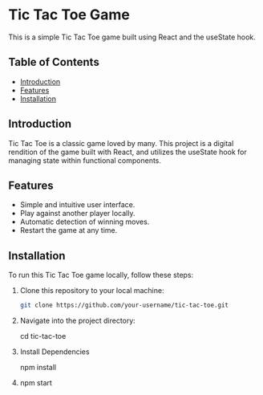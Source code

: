 
# Tic Tac Toe Game

This is a simple Tic Tac Toe game built using React and the useState hook.

## Table of Contents

- [Introduction](#introduction)
- [Features](#features)
- [Installation](#installation)

## Introduction

Tic Tac Toe is a classic game loved by many. This project is a digital rendition of the game built with React, and utilizes the useState hook for managing state within functional components.

## Features

- Simple and intuitive user interface.
- Play against another player locally.
- Automatic detection of winning moves.
- Restart the game at any time.

## Installation

To run this Tic Tac Toe game locally, follow these steps:

1. Clone this repository to your local machine:

   ```bash
   git clone https://github.com/your-username/tic-tac-toe.git

2. Navigate into the project directory:

	cd tic-tac-toe

3. Install Dependencies

	npm install

4. npm start


